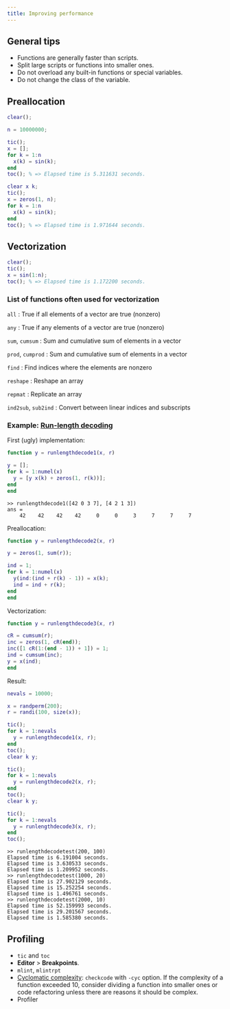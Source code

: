 ```yaml
---
title: Improving performance
---
```

## General tips

- Functions are generally faster than scripts.
- Split large scripts or functions into smaller ones.
- Do not overload any built-in functions or special variables.
- Do not change the class of the variable.


## Preallocation

~~~matlab
clear();

n = 10000000;

tic();
x = [];
for k = 1:n
  x(k) = sin(k);
end
toc(); % => Elapsed time is 5.311631 seconds.

clear x k;
tic();
x = zeros(1, n);
for k = 1:n
  x(k) = sin(k);
end
toc(); % => Elapsed time is 1.971644 seconds.
~~~


## Vectorization

~~~matlab
clear();
tic();
x = sin(1:n);
toc(); % => Elapsed time is 1.172200 seconds.
~~~

### List of functions often used for vectorization

`all`
: True if all elements of a vector are true (nonzero)

`any`
: True if any elements of a vector are true (nonzero)

`sum`, `cumsum`
: Sum and cumulative sum of elements in a vector

`prod`, `cumprod`
: Sum and cumulative sum of elements in a vector

`find`
: Find indices where the elements are nonzero

`reshape`
: Reshape an array

`repmat`
: Replicate an array

`ind2sub`, `sub2ind`
: Convert between linear indices and subscripts

### Example: [Run-length decoding](http://en.wikipedia.org/wiki/Run-length_encoding)

First (ugly) implementation:

~~~matlab
function y = runlengthdecode1(x, r)

y = [];
for k = 1:numel(x)
  y = [y x(k) + zeros(1, r(k))];
end
end
~~~

~~~plain
>> runlengthdecode1([42 0 3 7], [4 2 1 3])
ans =
    42    42    42    42     0     0     3     7     7     7
~~~

Preallocation:

~~~matlab
function y = runlengthdecode2(x, r)

y = zeros(1, sum(r));

ind = 1;
for k = 1:numel(x)
  y(ind:(ind + r(k) - 1)) = x(k);
  ind = ind + r(k);
end
end
~~~

Vectorization:

~~~matlab
function y = runlengthdecode3(x, r)

cR = cumsum(r);
inc = zeros(1, cR(end));
inc([1 cR(1:(end - 1)) + 1]) = 1;
ind = cumsum(inc);
y = x(ind);
end
~~~

Result:

~~~matlab
nevals = 10000;

x = randperm(200);
r = randi(100, size(x));

tic();
for k = 1:nevals
  y = runlengthdecode1(x, r);
end
toc();
clear k y;

tic();
for k = 1:nevals
  y = runlengthdecode2(x, r);
end
toc();
clear k y;

tic();
for k = 1:nevals
  y = runlengthdecode3(x, r);
end
toc();
~~~

~~~plain
>> runlengthdecodetest(200, 100)
Elapsed time is 6.191004 seconds.
Elapsed time is 3.630533 seconds.
Elapsed time is 1.209952 seconds.
>> runlengthdecodetest(1000, 20)
Elapsed time is 27.902129 seconds.
Elapsed time is 15.252254 seconds.
Elapsed time is 1.496761 seconds.
>> runlengthdecodetest(2000, 10)
Elapsed time is 52.159993 seconds.
Elapsed time is 29.201567 seconds.
Elapsed time is 1.585380 seconds.
~~~


## Profiling

- `tic` and `toc`
- **Editor** > **Breakpoints**.
- `mlint`, `mlintrpt`
- [Cyclomatic complexity](http://en.wikipedia.org/wiki/Cyclomatic_complexity): `checkcode` with `-cyc` option. If the complexity of a function exceeded 10, consider dividing a function into smaller ones or code refactoring unless there are reasons it should be complex.
- Profiler
